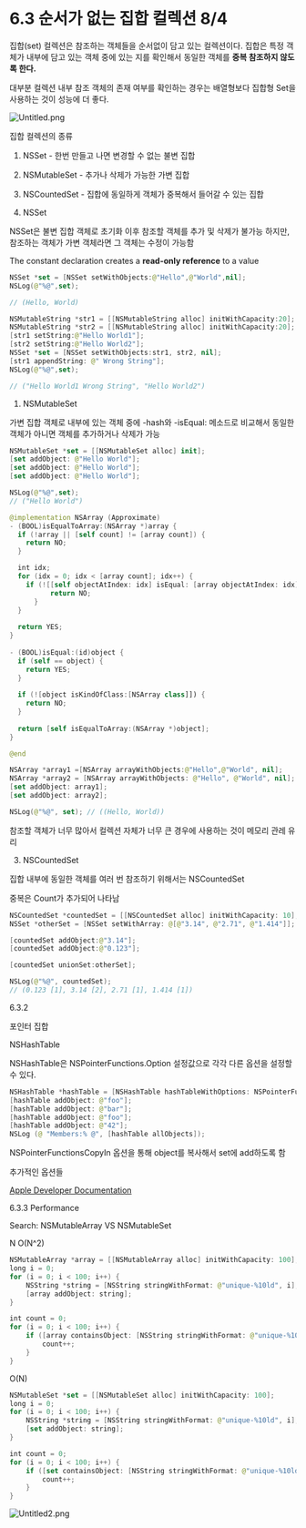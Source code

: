 # 6.3 순서가 없는 집합 컬렉션 8/4

집합(set) 컬렉션은 참조하는 객체들을 순서없이 담고 있는 컬렉션이다. 집합은 특정 객체가 내부에 담고 있는 객체 중에 있는 지를 확인해서 동일한 객체를 **중복 참조하지 않도록 한다.**

대부분 컬렉션 내부 참조 객체의 존재 여부를 확인하는 경우는 배열형보다 집합형 Set을 사용하는 것이 성능에 더 좋다.

![Untitled.png](./assets/Untitled1.png)

집합 컬렉션의 종류

1. NSSet - 한번 만들고 나면 변경할 수 없는 불변 집합
2. NSMutableSet - 추가나 삭제가 가능한 가변 집합
3. NSCountedSet - 집합에 동일하게 객체가 중복해서 들어갈 수 있는 집합

1. NSSet

NSSet은 불변 집합 객체로 초기화 이후 참조할 객체를 추가 및 삭제가 불가능
하지만, 참조하는 객체가 가변 객체라면 그 객체는 수정이 가능함

The constant declaration creates a **read-only reference** to a value

```swift
NSSet *set = [NSSet setWithObjects:@"Hello",@"World",nil];
NSLog(@"%@",set);

// (Hello, World)
```

```swift
NSMutableString *str1 = [[NSMutableString alloc] initWithCapacity:20];  
NSMutableString *str2 = [[NSMutableString alloc] initWithCapacity:20];
[str1 setString:@"Hello World1"];
[str2 setString:@"Hello World2"];
NSSet *set = [NSSet setWithObjects:str1, str2, nil];
[str1 appendString: @" Wrong String"];
NSLog(@"%@",set);

// ("Hello World1 Wrong String", "Hello World2")
```

1. NSMutableSet

가변 집합 객체로 내부에 있는 객체 중에 -hash와 -isEqual: 메소드로 비교해서 동일한 객체가 아니면 객체를 추가하거나 삭제가 가능

```swift
NSMutableSet *set = [[NSMutableSet alloc] init];
[set addObject: @"Hello World"];
[set addObject: @"Hello World"];
[set addObject: @"Hello World"];

NSLog(@"%@",set);
// ("Hello World")
```

```swift
@implementation NSArray (Approximate)
- (BOOL)isEqualToArray:(NSArray *)array {
  if (!array || [self count] != [array count]) {
    return NO;
  }

  int idx;
  for (idx = 0; idx < [array count]; idx++) {
    if (![[self objectAtIndex: idx] isEqual: [array objectAtIndex: idx]]) {
          return NO;
      }
  }
 
  return YES;
}
 
- (BOOL)isEqual:(id)object {
  if (self == object) {
    return YES;
  }
 
  if (![object isKindOfClass:[NSArray class]]) {
    return NO;
  }
 
  return [self isEqualToArray:(NSArray *)object];
}

@end

NSArray *array1 =[NSArray arrayWithObjects:@"Hello",@"World", nil];        
NSArray *array2 = [NSArray arrayWithObjects: @"Hello", @"World", nil];
[set addObject: array1];
[set addObject: array2];

NSLog(@"%@", set); // ((Hello, World))
```

참조할 객체가 너무 많아서 컬렉션 자체가 너무 큰 경우에 사용하는 것이 메모리 관레 유리

3. NSCountedSet 

집합 내부에 동일한 객체를 여러 번 참조하기 위해서는 NSCountedSet

중복은 Count가 추가되어 나타남

```swift
NSCountedSet *countedSet = [[NSCountedSet alloc] initWithCapacity: 10];
NSSet *otherSet = [NSSet setWithArray: @[@"3.14", @"2.71", @"1.414"]];

[countedSet addObject:@"3.14"];
[countedSet addObject:@"0.123"];

[countedSet unionSet:otherSet];

NSLog(@"%@", countedSet);
// (0.123 [1], 3.14 [2], 2.71 [1], 1.414 [1])
```

6.3.2 

포인터 집합

NSHashTable

NSHashTable은 NSPointerFunctions.Option 설정값으로 각각 다른 옵션을 설정할 수 있다.

```swift
NSHashTable *hashTable = [NSHashTable hashTableWithOptions: NSPointerFunctionsCopyIn];
[hashTable addObject: @"foo"];
[hashTable addObject: @"bar"];
[hashTable addObject: @"foo"];
[hashTable addObject: @"42"];
NSLog (@ "Members:% @", [hashTable allObjects]);
```

NSPointerFunctionsCopyIn 옵션을 통해 object를 복사해서 set에 add하도록 함

추가적인 옵션들

[Apple Developer Documentation](https://developer.apple.com/documentation/foundation/nspointerfunctions/options)

6.3.3 Performance

Search: NSMutableArray VS NSMutableSet

N O(N^2)

```swift
NSMutableArray *array = [[NSMutableArray alloc] initWithCapacity: 100];
long i = 0;
for (i = 0; i < 100; i++) {
    NSString *string = [NSString stringWithFormat: @"unique-%10ld", i];
    [array addObject: string];
}

int count = 0;
for (i = 0; i < 100; i++) {
    if ([array containsObject: [NSString stringWithFormat: @"unique-%10ld", i]]) {
        count++;
    }
}
```

O(N)

```swift
NSMutableSet *set = [[NSMutableSet alloc] initWithCapacity: 100];
long i = 0;
for (i = 0; i < 100; i++) {
    NSString *string = [NSString stringWithFormat: @"unique-%10ld", i];
    [set addObject: string];
}

int count = 0;
for (i = 0; i < 100; i++) {
    if ([set containsObject: [NSString stringWithFormat: @"unique-%10ld", i]]) {
        count++;
    }
}
```

![Untitled2.png](./assets/Untitled2.png)
